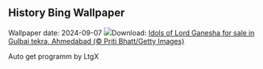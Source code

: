 ## History Bing Wallpaper
Wallpaper date: 2024-09-07
![](https://www.bing.com/th?id=OHR.GaneshaIdol_EN-IN0545844303_UHD.jpg&w=1000)Download: [Idols of Lord Ganesha for sale in Gulbai tekra, Ahmedabad (© Priti Bhatt/Getty Images)](https://www.bing.com/th?id=OHR.GaneshaIdol_EN-IN0545844303_UHD.jpg)

Auto get programm by LtgX

